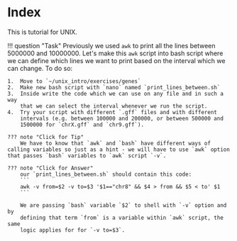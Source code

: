 # Index

This is tutorial for UNIX.

!!! question "Task"
    Previously we used `awk` to print all the lines between 5000000 and
    10000000. Let's make this `awk` script into bash script where we can
    define which lines we want to print based on the interval which we can
    change. To do so:

    1.  Move to `~/unix_intro/exercises/genes`
    2.  Make new bash script with `nano` named `print_lines_between.sh`
    3.  Inside write the code which we can use on any file and in such a way
        that we can select the interval whenever we run the script.
    4.  Try your script with different `.gff` files and with different
        intervals (e.g. between 100000 and 200000, or between 500000 and
        1500000 for `chrX.gff` and `chr9.gff`).

    ??? note "Click for Tip" 
        We have to know that `awk` and `bash` have different ways of calling variables so just as a hint - we will have to use `awk` option that passes `bash` variables to `awk` script `-v`.

    ??? note "Click for Answer"
        our `print_lines_between.sh` should contain this code:
        ```
        awk -v from=$2 -v to=$3 '$1=="chr8" && $4 > from && $5 < to' $1
        ```

        We are passing `bash` variable `$2` to shell with `-v` option and by
        defining that term `from` is a variable within `awk` script, the same
        logic applies for for `-v to=$3`.
